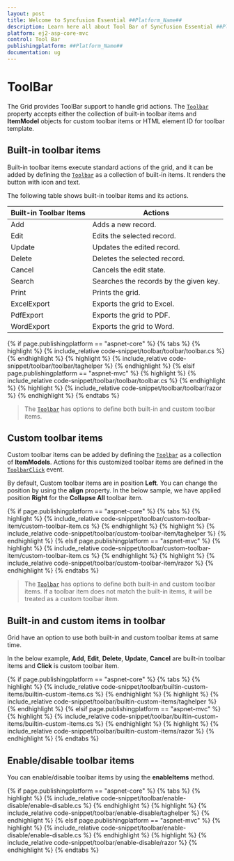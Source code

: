 ```yaml
---
layout: post
title: Welcome to Syncfusion Essential ##Platform_Name##
description: Learn here all about Tool Bar of Syncfusion Essential ##Platform_Name## widgets based on HTML5 and jQuery.
platform: ej2-asp-core-mvc
control: Tool Bar
publishingplatform: ##Platform_Name##
documentation: ug
---
```



# ToolBar

The Grid provides ToolBar support to handle grid actions. The [`Toolbar`](https://help.syncfusion.com/cr/aspnetcore-js2/Syncfusion.EJ2.Grids.Grid.html#Syncfusion_EJ2_Grids_Grid_Toolbar)
property accepts either the collection of built-in toolbar items and **ItemModel** objects for custom toolbar items or HTML element ID for toolbar template.

## Built-in toolbar items

Built-in toolbar items execute standard actions of the grid, and it can be added by defining the [`Toolbar`](https://help.syncfusion.com/cr/aspnetcore-js2/Syncfusion.EJ2.Grids.Grid.html#Syncfusion_EJ2_Grids_Grid_Toolbar)
as a collection of built-in items. It renders the button with icon and text.

The following table shows built-in toolbar items and its actions.

| Built-in Toolbar Items | Actions |
|------------------------|---------|
| Add | Adds a new record.|
| Edit | Edits the selected record.|
| Update | Updates the edited record.|
| Delete | Deletes the selected record.|
| Cancel | Cancels the edit state.|
| Search | Searches the records by the given key.|
| Print | Prints the grid.|
| ExcelExport | Exports the grid to Excel.|
| PdfExport | Exports the grid to PDF.|
| WordExport | Exports the grid to Word.|

{% if page.publishingplatform == "aspnet-core" %}
{% tabs %}
{% highlight %}
{% include_relative code-snippet/toolbar/toolbar/toolbar.cs %}
{% endhighlight %}
{% highlight %}
{% include_relative code-snippet/toolbar/toolbar/taghelper %}
{% endhighlight %}
{% elsif page.publishingplatform == "aspnet-mvc" %}
{% highlight %} {% include_relative code-snippet/toolbar/toolbar/toolbar.cs %}
{% endhighlight %}
{% highlight %}
{% include_relative code-snippet/toolbar/toolbar/razor %}
{% endhighlight %}
{% endtabs %}



> The [`Toolbar`](https://help.syncfusion.com/cr/aspnetcore-js2/Syncfusion.EJ2.Grids.Grid.html#Syncfusion_EJ2_Grids_Grid_Toolbar) has options to define both built-in and custom toolbar items.

## Custom toolbar items

Custom toolbar items can be added by defining the [`Toolbar`](https://help.syncfusion.com/cr/aspnetcore-js2/Syncfusion.EJ2.Grids.Grid.html#Syncfusion_EJ2_Grids_Grid_Toolbar) as a collection of
**ItemModels**.
Actions for this customized toolbar items are defined in the [`ToolbarClick`](https://help.syncfusion.com/cr/aspnetcore-js2/Syncfusion.EJ2.Grids.Grid.html#Syncfusion_EJ2_Grids_Grid_ToolbarClick) event.

By default, Custom toolbar items are in position **Left**. You can change the position by using the **align** property. In the below sample, we have applied position **Right** for the **Collapse All** toolbar item.

{% if page.publishingplatform == "aspnet-core" %}
{% tabs %}
{% highlight %}
{% include_relative code-snippet/toolbar/custom-toolbar-item/custom-toolbar-item.cs %}
{% endhighlight %}
{% highlight %}
{% include_relative code-snippet/toolbar/custom-toolbar-item/taghelper %}
{% endhighlight %}
{% elsif page.publishingplatform == "aspnet-mvc" %}
{% highlight %} {% include_relative code-snippet/toolbar/custom-toolbar-item/custom-toolbar-item.cs %}
{% endhighlight %}
{% highlight %}
{% include_relative code-snippet/toolbar/custom-toolbar-item/razor %}
{% endhighlight %}
{% endtabs %}



> The [`Toolbar`](https://help.syncfusion.com/cr/aspnetcore-js2/Syncfusion.EJ2.Grids.Grid.html#Syncfusion_EJ2_Grids_Grid_Toolbar) has options to define both built-in and custom toolbar items.
> If a toolbar item does not match the built-in items, it will be treated as a custom toolbar item.

## Built-in and custom items in toolbar

Grid have an option to use both built-in and custom toolbar items at same time.

In the below example, **Add**, **Edit**, **Delete**, **Update**, **Cancel** are built-in toolbar items and **Click** is custom toolbar item.

{% if page.publishingplatform == "aspnet-core" %}
{% tabs %}
{% highlight %}
{% include_relative code-snippet/toolbar/builtin-custom-items/builtin-custom-items.cs %}
{% endhighlight %}
{% highlight %}
{% include_relative code-snippet/toolbar/builtin-custom-items/taghelper %}
{% endhighlight %}
{% elsif page.publishingplatform == "aspnet-mvc" %}
{% highlight %} {% include_relative code-snippet/toolbar/builtin-custom-items/builtin-custom-items.cs %}
{% endhighlight %}
{% highlight %}
{% include_relative code-snippet/toolbar/builtin-custom-items/razor %}
{% endhighlight %}
{% endtabs %}



## Enable/disable toolbar items

You can enable/disable toolbar items by using the **enableItems** method.

{% if page.publishingplatform == "aspnet-core" %}
{% tabs %}
{% highlight %}
{% include_relative code-snippet/toolbar/enable-disable/enable-disable.cs %}
{% endhighlight %}
{% highlight %}
{% include_relative code-snippet/toolbar/enable-disable/taghelper %}
{% endhighlight %}
{% elsif page.publishingplatform == "aspnet-mvc" %}
{% highlight %} {% include_relative code-snippet/toolbar/enable-disable/enable-disable.cs %}
{% endhighlight %}
{% highlight %}
{% include_relative code-snippet/toolbar/enable-disable/razor %}
{% endhighlight %}
{% endtabs %}


